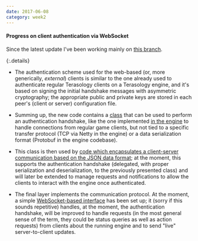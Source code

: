 ```yaml
---
date: 2017-06-08
category: week2
---
```


#### Progress on client authentication via WebSocket
Since the latest update I've been working mainly on [this branch](https://github.com/gianluca-nitti/FacadeServer/compare/engine-runner...authentication).

{:.details}
- The authentication scheme used for the web-based (or, more generically, *external*) clients is similar to the one already used to authenticate regular Terasology clients on a Terasology engine, and it's based on signing the initial handshake messages with asymmetric cryptography; the appropriate public and private keys are stored in each peer's (client or server) configuration file.

- Summing up, the new code contains a [class](https://github.com/gianluca-nitti/FacadeServer/blob/75e968e235e144de3771eabff3e5240a5f4e6c24/src/main/java/org/terasology/web/authentication/AuthenticationHandshakeHandlerImpl.java) that can be used to perform an authentication handshake, like the one implemented [in the engine](https://github.com/MovingBlocks/Terasology/blob/develop/engine/src/main/java/org/terasology/network/internal/ServerHandshakeHandler.java) to handle connections from regular game clients, but not tied to a specific transfer protocol (TCP via Netty in the engine) or a data serialization format (Protobuf in the engine codebase).

- This class is then used by [code which encapsulates a client-server communication based on the JSON data format](https://github.com/gianluca-nitti/FacadeServer/blob/75e968e235e144de3771eabff3e5240a5f4e6c24/src/main/java/org/terasology/web/io/JsonSession.java); at the moment, this supports the authentication handshake (delegated, with proper serialization and deserialization, to the previously presented class) and will later be extended to manage requests and notifications to allow the clients to interact with the engine once authenticated.

- The final layer implements the communication protocol. At the moment, a simple [WebSocket-based interface](https://github.com/gianluca-nitti/FacadeServer/blob/75e968e235e144de3771eabff3e5240a5f4e6c24/src/main/java/org/terasology/web/webSocket/WsHandler.java) has been set up; it (sorry if this sounds repetitive) handles, at the moment, the authentication handshake, will be improved to handle requests (in the most general sense of the term, they could be status queries as well as action requests) from clients about the running engine and to send "live" server-to-client updates.
